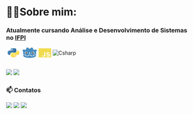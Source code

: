 # 👨‍💻Sobre mim:

### Atualmente cursando Análise e Desenvolvimento de Sistemas no [IFPI](https://github.com/kawasousa/IFPI-ADS)
<div>
  <img align="center" alt="Python" height="30" width="40" src="https://raw.githubusercontent.com/devicons/devicon/master/icons/python/python-original.svg">
  <img align="center" alt="Python" height="30" width="40" src="https://github.com/devicons/devicon/blob/master/icons/godot/godot-original.svg">
  <img align="center" alt="Javascript" height="25" width="35" src="https://raw.githubusercontent.com/devicons/devicon/master/icons/javascript/javascript-plain.svg">
  <img align="center" alt="Csharp" height="25" width="50" src="https://raw.githubusercontent.com/jmnote/z-icons/master/svg/csharp.svg">

##
<div>
  <img align="top" src="https://github-readme-stats.vercel.app/api?username=kawasousa&theme=gotham&hide_rank=true&hide=contribs&show_icons=true" />
  <img align="top" src="https://github-readme-stats.vercel.app/api/top-langs/?username=kawasousa&theme=gotham&layout=compact" />
</div>

##
<div>
  
  ### 📫 Contatos
</div>
<div> 
  <a href="https://instagram.com/kwasousa" target="_blank"><img src="https://img.shields.io/badge/-Instagram-%23E4405F?style=for-the-badge&logo=instagram&logoColor=white" target="_blank"></a>
  <a href = "mailto:kawasousa3@gmail.com"><img src="https://img.shields.io/badge/-Gmail-%23333?style=for-the-badge&logo=gmail&logoColor=white" target="_blank"></a>
  <a href="https://www.linkedin.com/in/kaw%C3%A3-sousa-de-lima-957505242?utm_source=share&utm_campaign=share_via&utm_content=profile&utm_medium=android_app" target="_blank"><img src="https://img.shields.io/badge/-LinkedIn-%230077B5?style=for-the-badge&logo=linkedin&logoColor=white" target="_blank"></a> 
  
</div>
